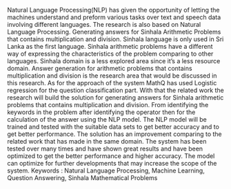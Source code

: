 Natural Language Processing(NLP) has given the opportunity of letting the machines
understand and preform various tasks over text and speech data involving different languages.
The research is also based on Natural Language Processing. Generating answers for Sinhala
Arithmetic Problems that contains multiplication and division. Sinhala language is only used
in Sri Lanka as the first language. Sinhala arithmetic problems have a different way of
expressing the characteristics of the problem comparing to other languages. Sinhala domain is
a less explored area since it’s a less resource domain. Answer generation for arithmetic
problems that contains multiplication and division is the research area that would be discussed
in this research.
As for the approach of the system MathQ has used Logistic regression for the question
classification part. With that the related work the research will build the solution for generating
answers for Sinhala arithmetic problems that contains multiplication and division. From
identifying the keywords in the problem after identifying the operator then for the calculation
of the answer using the NLP model. The NLP model will be trained and tested with the suitable
data sets to get better accuracy and to get better performance.
The solution has an improvement comparing to the related work that has made in the same
domain. The system has been tested over many times and have shown great results and have
been optimized to get the better performance and higher accuracy. The model can optimize for
further developments that may increase the scope of the system.
Keywords : Natural Language Processing, Machine Learning, Question Answering, Sinhala
Mathematical Problems
